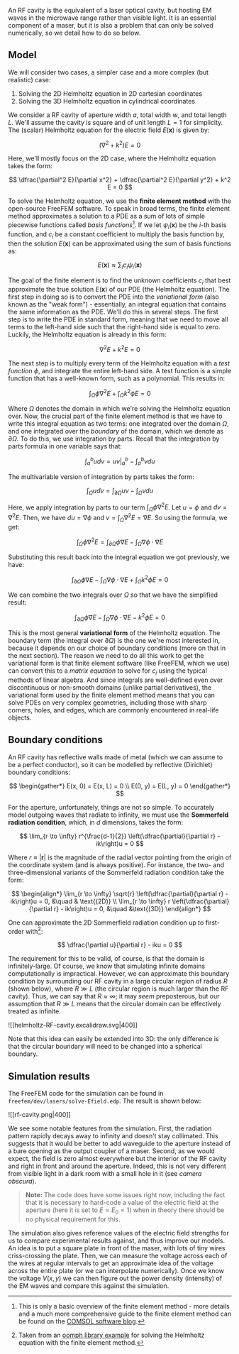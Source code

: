 An RF cavity is the equivalent of a laser optical cavity, but hosting EM waves in the microwave range rather than visible light. It is an essential component of a maser, but it is also a problem that can only be solved numerically, so we detail how to do so below.

## Model

We will consider two cases, a simpler case and a more complex (but realistic) case:

1. Solving the 2D Helmholtz equation in 2D cartesian coordinates
2. Solving the 3D Helmholtz equation in cylindrical coordinates

We consider a RF cavity of aperture width $a$, total width $w$, and total length $L$. We'll assume the cavity is square and of unit length $L = 1$ for simplicity. The (scalar) Helmholtz equation for the electric field $E(\mathbf{x})$ is given by:

$$
(\nabla^2 + k^2)E = 0
$$

Here, we'll mostly focus on the 2D case, where the Helmholtz equation takes the form:

$$
\dfrac{\partial^2 E}{\partial x^2} + \dfrac{\partial^2 E}{\partial y^2} + k^2 E = 0
$$

To solve the Helmholtz equation, we use the **finite element method** with the open-source FreeFEM software. To speak in broad terms, the finite element method approximates a solution to a PDE as a sum of lots of simple piecewise functions called _basis functions_[^1]. If we let $\psi_i(\mathbf{x})$ be the $i$-th basis function, and $c_i$ be a constant coefficient to multiply the basis function by, then the solution $E(\mathbf{x})$ can be approximated using the sum of basis functions as:

$$
E(\mathbf{x}) \approx \sum_i c_i \psi_i(\mathbf{x})
$$

The goal of the finite element is to find the unknown coefficients $c_i$ that best approximate the true solution $E(\mathbf{x})$ of our PDE (the Helmholtz equation). The first step in doing so is to convert the PDE into the _variational form_ (also known as the "weak form") - essentially, an integral equation that contains the same information as the PDE. We'll do this in several steps. The first step is to write the PDE in standard form, meaning that we need to move all terms to the left-hand side such that the right-hand side is equal to zero. Luckily, the Helmholtz equation is already in this form:

$$
\nabla^2E + k^2 E = 0
$$

The next step is to multiply every term of the Helmholtz equation with a _test function_ $\phi$, and integrate the entire left-hand side. A test function is a simple function that has a well-known form, such as a polynomial. This results in:

$$
\int_\Omega \phi\nabla^2 E + \int_\Omega k^2 \phi E = 0
$$

Where $\Omega$ denotes the domain in which we're solving the Helmholtz equation over. Now, the crucial part of the finite element method is that we have to write this integral equation as two terms: one integrated over the domain $\Omega$, and one integrated over the _boundary_ of the domain, which we denote as $\partial \Omega$. To do this, we use integration by parts. Recall that the integration by parts formula in one variable says that:

$$
\int_a^b u dv = uv\bigg|_a^b - \int_a^b vdu
$$

The multivariable version of integration by parts takes the form:

$$
\int_\Omega u dv = \int_{\partial \Omega} uv - \int_\Omega vdu
$$

Here, we apply integration by parts to our term $\displaystyle \int_\Omega \phi \nabla^2 E$. Let $u = \phi$ and $dv = \nabla^2 E$. Then, we have $du = \nabla \phi$ and $v = \displaystyle \int_\Omega \nabla^2 E = \nabla E$. So using the formula, we get:

$$
\int_\Omega \phi \nabla^2 E = \int_{\partial \Omega} \phi \nabla E - \int_\Omega \nabla \phi \cdot \nabla E
$$

Substituting this result back into the integral equation we got previously, we have:

$$
\int_{\partial \Omega} \phi \nabla E - \int_\Omega \nabla \phi \cdot \nabla E + \int_\Omega k^2 \phi E = 0
$$

We can combine the two integrals over $\Omega$ so that we have the simplified result:

$$
\int_{\partial \Omega} \phi \nabla E - \int_\Omega \nabla \phi \cdot \nabla E - k^2 \phi E = 0
$$

This is the most general **variational form** of the Helmholtz equation. The boundary term (the integral over $\partial \Omega$) is the one we're most interested in, because it depends on our choice of boundary conditions (more on that in the next section). The reason we need to do all this work to get the variational form is that finite element software (like FreeFEM, which we use) can convert this to a _matrix equation_ to solve for $c_i$ using the typical methods of linear algebra. And since integrals are well-defined even over discontinuous or non-smooth domains (unlike partial derivatives), the variational form used by the finite element method means that you can solve PDEs on very complex geometries, including those with sharp corners, holes, and edges, which are commonly encountered in real-life objects.

## Boundary conditions

An RF cavity has reflective walls made of metal (which we can assume to be a perfect conductor), so it can be modelled by reflective (Dirichlet) boundary conditions:

$$
\begin{gather*}
E(x, 0) = E(x, L) = 0 \\
E(0, y) = E(L, y) = 0
\end{gather*}
$$

For the aperture, unfortunately, things are not so simple. To accurately model outgoing waves that radiate to infinity, we must use the **Sommerfeld radiation condition**, which, in $d$ dimensions, takes the form:

$$
\lim_{r \to \infty} r^{\frac{d-1}{2}} \left(\dfrac{\partial}{\partial r} - ik\right)u = 0
$$

Where $r \equiv |\mathbf{r}|$ is the magnitude of the radial vector pointing from the origin of the coordinate system (and is always positive). For instance, the two- and three-dimensional variants of the Sommerfeld radiation condition take the form:

$$
\begin{align*}
\lim_{r \to \infty} \sqrt{r} \left(\dfrac{\partial}{\partial r} - ik\right)u = 0, &\quad & \text{(2D)} \\
\lim_{r \to \infty} r \left(\dfrac{\partial}{\partial r} - ik\right)u = 0, &\quad &\text{(3D)}
\end{align*}
$$

One can approximate the 2D Sommerfield radiation condition up to first-order with[^2]:

$$
\dfrac{\partial u}{\partial r} - iku = 0
$$

The requirement for this to be valid, of course, is that the domain is infinitely-large. Of course, we know that simulating infinite domains computationally is impractical. However, we can approximate this boundary condition by surrounding our RF cavity in a large circular region of radius $R$ (shown below), where $R \gg L$ (the circular region is much larger than the RF cavity). Thus, we can say that $R \approx \infty$; it may *seem* preposterous, but our assumption that $R \gg L$ means that the circular domain can be effectively treated as infinite.

![[helmholtz-RF-cavity.excalidraw.svg|400]]

Note that this idea can easily be extended into 3D: the only difference is that the circular boundary will need to be changed into a spherical boundary.

## Simulation results

The FreeFEM code for the simulation can be found in `freefem/dev/lasers/solve-Efield.edp`. The result is shown below:

![[rf-cavity.png|400]]

We see some notable features from the simulation. First, the radiation pattern rapidly decays away to infinity and doesn't stay collimated. This suggests that it would be better to add waveguide to the aperture instead of a bare opening as the output coupler of a maser. Second, as we would expect, the field is zero almost everywhere but the interior of the RF cavity and right in front and around the aperture. Indeed, this is not very different from visible light in a dark room with a small hole in it (see _camera obscura_).

> **Note:** The code does have some issues right now, including the fact that it is necessary to hard-code a value of the electric field at the aperture (here it is set to $E = E_0 = 1$) when in theory there should be no physical requirement for this.

The simulation also gives reference values of the electric field strengths for us to compare experimental results against, and thus improve our models. An idea is to put a square plate in front of the maser, with lots of tiny wires criss-crossing the plate. Then, we can measure the voltage across each of the wires at regular intervals to get an approximate idea of the voltage across the entire plate (or we can interpolate numerically). Once we know the voltage $V(x, y)$ we can then figure out the power density (intensity) of the EM waves and compare this against the simulation.

[^1]: This is only a basic overview of the finite element method - more details and a much more comprehensive guide to the finite element method can be found on the [COMSOL software blog](https://www.comsol.com/multiphysics/finite-element-method).
[^2]: Taken from an [oomph library example](https://oomph-lib.github.io/oomph-lib/doc/helmholtz/scattering/html/index.html) for solving the Helmholtz equation with the finite element method.